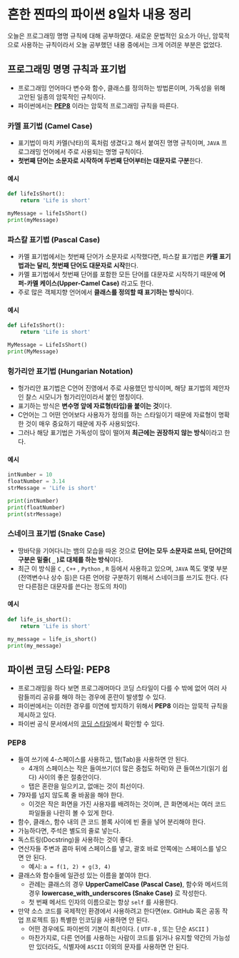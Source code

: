 # 흔한 찐따의 파이썬 8일차 내용 정리
오늘은 프로그래밍 명명 규칙에 대해 공부하였다.
새로운 문법적인 요소가 아닌, 암묵적으로 사용하는 규칙이라서 오늘 공부했던 내용 중에서는 크게 어려운 부분은 없었다.

## 프로그래밍 명명 규칙과 표기법
- 프로그래밍 언어마다 변수와 함수, 클래스를 정의하는 방법론이며, 가독성을 위해 고안된 일종의 암묵적인 규칙이다.
- 파이썬에서는 **[PEP8](https://peps.python.org/pep-0008/)** 이라는 암묵적 프로그래밍 규칙을 따른다.

### 카멜 표기법 (Camel Case)
- 표기법이 마치 카멜(낙타)의 혹처럼 생겼다고 해서 붙여진 명명 규칙이며, `JAVA` 프로그래밍 언어에서 주로 사용되는 명명 규칙이다.
- **첫번째 단어는 소문자로 시작하며 두번째 단어부터는 대문자로 구분**한다.

#### 예시
```python
def lifeIsShort():
    return 'Life is short'

myMessage = lifeIsShort()
print(myMessage)
```

### 파스칼 표기법 (Pascal Case)
- 카멜 표기법에서는 첫번째 단어가 소문자로 시작했다면, 파스칼 표기법은 **카멜 표기법과는 달리, 첫번째 단어도 대문자로 시작**한다.
- 카멜 표기법에서 첫번째 단어를 포함한 모든 단어를 대문자로 시작하기 때문에 **어퍼-카멜 케이스(Upper-Camel Case)** 라고도 한다.
- 주로 많은 객체지향 언어에서 **클래스를 정의할 때 표기하는 방식**이다.

#### 예시
```python
def LifeIsShort():
    return 'Life is short'

MyMessage = LifeIsShort()
print(MyMessage)
```

### 헝가리안 표기법 (Hungarian Notation)
- 헝가리안 표기법은 C언어 진영에서 주로 사용했던 방식이며, 해당 표기법의 제안자인 찰스 시모니가 헝가리인이라서 붙인 명칭이다.
- 표기하는 방식은 **변수명 앞에 자료형(타입)을 붙이는 것**이다.
- C언어는 그 어떤 언어보다 사용자가 정의를 하는 스타일이기 때문에 자료형이 명확한 것이 매우 중요하기 때문에 자주 사용되었다.
- 그러나 해당 표기법은 가독성이 많이 떨어져 **최근에는 권장하지 않는 방식**이라고 한다.

#### 예시
```python
intNumber = 10
floatNumber = 3.14
strMessage = 'Life is short'

print(intNumber)
print(floatNumber)
print(strMessage)
```

### 스네이크 표기법 (Snake Case)
- 땅바닥을 기어다니는 뱀의 모습을 따온 것으로 **단어는 모두 소문자로 쓰되, 단어간의 구분은 밑줄( `_` )로 대체를 하는 방식**이다.
- 최근 이 방식을 `C` , `C++` , `Python` , `R` 등에서 사용하고 있으며, `JAVA` 쪽도 몇몇 부분(전역변수나 상수 등)은 다른 언어랑 구분하기 위해서 스네이크를 쓰기도 한다.
  (다만 다른점은 대문자를 쓴다는 정도의 차이)

#### 예시
```python
def life_is_short():
    return 'Life is short'

my_message = life_is_short()
print(my_message)
```

## 파이썬 코딩 스타일: PEP8
- 프로그래밍을 하다 보면 프로그래머마다 코딩 스타일이 다를 수 밖에 없어 여러 사람들끼리 공유를 해야 하는 경우에 혼란이 발생할 수 있다.
- 파이썬에서는 이러한 경우를 미연에 방지하기 위해서 **PEP8** 이라는 암묵적 규칙을 제시하고 있다.
- 파이썬 공식 문서에서의 [코딩 스타일](https://docs.python.org/ko/3/tutorial/controlflow.html#intermezzo-coding-style)에서 확인할 수 있다.

### PEP8
- 들여 쓰기에 4-스페이스를 사용하고, 탭(Tab)을 사용하면 안 된다.
  - 4개의 스페이스는 작은 들여쓰기(더 많은 중첩도 허락)와 큰 들여쓰기(읽기 쉽다) 사이의 좋은 절충안이다.
  - 탭은 혼란을 일으키고, 없애는 것이 최선이다.
- 79자를 넘지 않도록 줄 바꿈을 해야 한다.
  - 이것은 작은 화면을 가진 사용자를 배려하는 것이며, 큰 화면에서는 여러 코드 파일들을 나란히 볼 수 있게 한다.
- 함수, 클래스, 함수 내의 큰 코드 블록 사이에 빈 줄을 넣어 분리해야 한다.
- 가능하다면, 주석은 별도의 줄로 넣는다.
- 독스트링(Docstring)을 사용하는 것이 좋다.
- 연산자들 주변과 콤마 뒤에 스페이스를 넣고, 괄호 바로 안쪽에는 스페이스를 넣으면 안 된다.
  - 예시: `a = f(1, 2) + g(3, 4)`
- 클래스와 함수들에 일관성 있는 이름을 붙여야 한다.
  - 관례는 클래스의 경우 **UpperCamelCase (Pascal Case)**, 함수와 메서드의 경우 **lowercase_with_underscores (Snake Case)** 로 작성한다.
  - 첫 번째 메서드 인자의 이름으로는 항상 `self` 를 사용한다.
- 만약 소스 코드를 국제적인 환경에서 사용하려고 한다면(ex. GitHub 혹은 공동 작업 프로젝트 등) 특별한 인코딩을 사용하면 안 된다.
  - 어떤 경우에도 파이썬의 기본이 최선이다. ( `UTF-8` , 또는 단순 `ASCII` )
  - 마찬가지로, 다른 언어를 사용하는 사람이 코드를 읽거나 유지할 약간의 가능성만 있더라도, 식별자에 `ASCII` 이외의 문자를 사용하면 안 된다.
